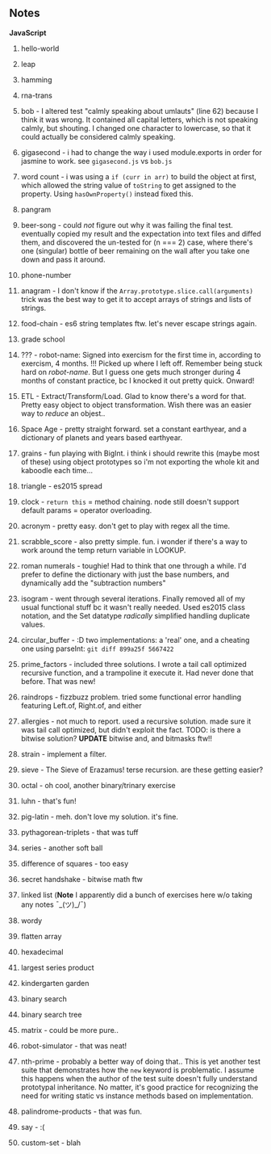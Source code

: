 ## Notes ##

__JavaScript__

  1. hello-world

  2. leap

  3. hamming

  4. rna-trans

  5. bob - I altered test "calmly speaking about umlauts" (line 62) because I think it was wrong. It contained all capital letters, which is not speaking calmly, but shouting. I changed one character to lowercase, so that it could actually be considered calmly speaking.

  6. gigasecond - i had to change the way i used module.exports in order for jasmine to work. see `gigasecond.js` vs `bob.js`

  7. word count - i was using a `if (curr in arr)` to build the object at first, which allowed the string value of `toString` to get assigned to the property. Using `hasOwnProperty()` instead fixed this.

  8. pangram

  9. beer-song - could _not_ figure out why it was failing the final test. eventually copied my result and the expectation into text files and diffed them, and discovered the un-tested for (n === 2) case, where there's one (singular) bottle of beer remaining on the wall after you take one down and pass it around.

  1. phone-number

  1. anagram - I don't know if the `Array.prototype.slice.call(arguments)` trick was the best way to get it to accept arrays of strings and lists of strings.

  1. food-chain - es6 string templates ftw. let's never escape strings again.
  
  1. grade school

  1. ??? - robot-name: Signed into exercism for the first time in, according to exercism, 4 months. !!! Picked up where I left off. Remember being stuck hard on _robot-name_. But I guess one gets much stronger during 4 months of constant practice, bc I knocked it out pretty quick. Onward!

  1. ETL - Extract/Transform/Load. Glad to know there's a word for that. Pretty easy object to object transformation. Wish there was an easier way to _reduce_ an objest..

  1. Space Age - pretty straight forward. set a constant earthyear, and a dictionary of planets and years based earthyear.

  2. grains - fun playing with BigInt. i think i should rewrite this (maybe most of these) using object prototypes so i'm not exporting the whole kit and kaboodle each time...

  1. triangle - es2015 spread

  2. clock - `return this` = method chaining. node still doesn't support default params = operator overloading. 

  1. acronym - pretty easy. don't get to play with regex all the time.

  1. scrabble_score - also pretty simple. fun. i wonder if there's a way to work around the temp return variable in LOOKUP.

  1. roman numerals - toughie! Had to think that one through a while. I'd prefer to define the dictionary with just the base numbers, and dynamically add the "subtraction numbers"

  2. isogram - went through several iterations. Finally removed all of my usual functional stuff bc it wasn't really needed. Used es2015 class notation, and the Set datatype _radically_ simplified handling duplicate values.

  3. circular_buffer - :D two implementations: a 'real' one, and a cheating one using parseInt: `git diff 899a25f 5667422`

  3. prime_factors - included three solutions. I wrote a tail call optimized recursive function, and a trampoline it execute it. Had never done that before. That was new!

  2. raindrops - fizzbuzz problem. tried some functional error handling featuring Left.of, Right.of, and either

  1. allergies - not much to report. used a recursive solution. made sure it was tail call optimized, but didn't exploit the fact. TODO: is there a bitwise solution? __UPDATE__ bitwise and, and bitmasks ftw!!

  2. strain - implement a filter.

  3. sieve - The Sieve of Erazamus! terse recursion. are these getting easier?

  3. octal - oh cool, another binary/trinary exercise

  2. luhn - that's fun!

  3. pig-latin - meh. don't love my solution. it's fine.

  2. pythagorean-triplets - that was tuff

  2. series - another soft ball
  
  3. difference of squares - too easy

  3. secret handshake - bitwise math ftw

  2. linked list (**Note** I apparently did a bunch of exercises here w/o taking any notes ¯\_(ツ)_/¯)

  3. wordy

  3. flatten array

  3. hexadecimal

  3. largest series product

  2. kindergarten garden

  2. binary search

  2. binary search tree

  2. matrix - could be more pure..

  3. robot-simulator - that was neat!

  2. nth-prime - probably a better way of doing that.. This is yet another test suite that demonstrates how the `new` keyword is problematic. I assume this happens when the author of the test suite doesn't fully understand prototypal inheritance. No matter, it's good practice for recognizing the need for writing static vs instance methods based on implementation.

  2. palindrome-products - that was fun.

  2. say - :(

  3. custom-set - blah
